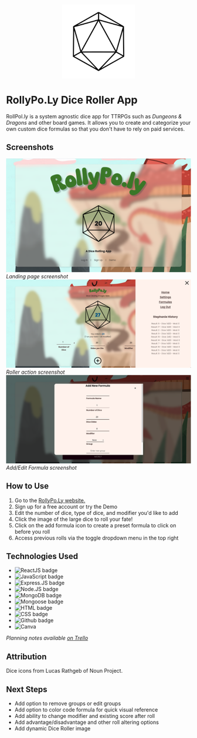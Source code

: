 
<p align="center"><img src="./frontend/public/dieImg.png" alt="Encounterly logo" height="200" style=""></p>

# RollyPo.Ly Dice Roller App

RollPol.ly is a system agnostic dice app for TTRPGs such as *Dungeons & Dragons* and other board games. It allows you to create and categorize your own custom dice formulas so that you don't have to rely on paid services.

## Screenshots

![User Landing Page](./frontend/public/ScreenLanding.png)
*Landing page screenshot*
![Roller Screen Page](./frontend/public/ScreenRoller.png)
*Roller action screenshot*
![Formula Page](./frontend/public/ScreenFormula.png)
*Add/Edit Formula screenshot*

## How to Use

1. Go to the [RollyPo.Ly website.](https://rollypolyapp-05daf9d33fc3.herokuapp.com/)
2. Sign up for a free account or try the Demo
3. Edit the number of dice, type of dice, and modifier you'd like to add
4. Click the image of the large dice to roll your fate!
5. Click on the add formula icon to create a preset formula to click on before you roll
6. Access previous rolls via the toggle dropdown menu in the top right


## Technologies Used

- ![ReactJS badge](https://img.shields.io/badge/-ReactJs-61DAFB?logo=react&logoColor=white&style=for-the-badge)
- ![JavaScript badge](https://img.shields.io/badge/JavaScript-F7DF1E.svg?style=for-the-badge&logo=JavaScript&logoColor=black)
- ![Express.JS badge](https://img.shields.io/badge/express.js-000000?style=for-the-badge&logo=express&logoColor=white)
- ![Node.JS badge](https://img.shields.io/badge/Node.js-5FA04E.svg?style=for-the-badge&logo=nodedotjs&logoColor=white)
- ![MongoDB badge](https://img.shields.io/badge/MongoDB-47A248.svg?style=for-the-badge&logo=MongoDB&logoColor=white)
- ![Mongoose badge](https://img.shields.io/badge/Mongoose-880000.svg?style=for-the-badge&logo=Mongoose&logoColor=white)
- ![HTML badge](https://img.shields.io/badge/HTML5-E34F26.svg?style=for-the-badge&logo=HTML5&logoColor=white)
- ![CSS badge](https://img.shields.io/badge/CSS-663399.svg?style=for-the-badge&logo=CSS&logoColor=white)
- ![Github badge](https://img.shields.io/badge/GitHub-181717.svg?style=for-the-badge&logo=GitHub&logoColor=white)
- ![Canva](https://img.shields.io/badge/Canva-%2300C4CC.svg?&logo=Canva&logoColor=white)

*Planning notes available [on Trello](https://trello.com/b/3KeTMMuk/rollypoly)*

## Attribution

Dice icons from Lucas Rathgeb of Noun Project.

## Next Steps
- Add option to remove groups or edit groups
- Add option to color code formula for quick visual reference
- Add ability to change modifier and existing score after roll
- Add advantage/disadvantage and other roll altering options
- Add dynamic Dice Roller image